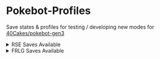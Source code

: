 # Pokebot-Profiles
Save states & profiles for testing / developing new modes for [40Cakes/pokebot-gen3](https://github.com/40Cakes/pokebot-gen3)


<details>
<summary>RSE Saves Available</summary>
  
Pokemon | Emerald | Ruby | Sapphire | Folder Link
--- | --- | --- | --- | ---
Kyogre | ✅ | ➖ | ✅ | [🔗 Ancient Legendaries](Saves%20%26%20Save%20States/RSE/Ancient%20Legendaries)
Groudon | ✅ | ✅ | ➖ | [🔗 Ancient Legendaries](Saves%20%26%20Save%20States/RSE/Ancient%20Legendaries)
Rayquaza | ✅ | ✅ | ✅ | [🔗 Ancient Legendaries](Saves%20%26%20Save%20States/RSE/Ancient%20Legendaries)
Beldum | ✅ | ✅ | ✅ | [🔗 Beldum](Saves%20%26%20Save%20States/RSE/Beldum)
Castform | ✅ | ✅ | ✅ | [🔗 Castform](Saves%20%26%20Save%20States/RSE/Castform)
Deoxys | ✅ | ➖ | ➖ | [🔗 Deoxys](Saves%20%26%20Save%20States/RSE/Deoxys)
Fossils | ✅ | ✅ | ✅ | [🔗 Fossils](Saves%20%26%20Save%20States/RSE/Fossils)
Ho-Oh | ✅ | ➖ | ➖ | [🔗 Ho-Oh](Saves%20%26%20Save%20States/RSE/Ho-Oh)
Hoenn Starters | ✅ | ✅ | ✅ | [🔗 Hoenn Starters](Saves%20%26%20Save%20States/RSE/Hoenn%20Starters)
Johto Starters | ✅ | ➖ | ➖ | [🔗 Johto Starters](Saves%20%26%20Save%20States/RSE/Johto%20Starters)
Kecleon | ✅ | ✅ | ✅ | [🔗 Kecleon](Saves%20%26%20Save%20States/RSE/Kecleon)
Lati@s | ✅ | ❌ | ❌ | [🔗 Lati@s](Saves%20%26%20Save%20States/RSE/Lati%40s)
Lugia | ✅ | ➖ | ➖ | [🔗 Lugia](Saves%20%26%20Save%20States/RSE/Lugia)
Mew | ✅ | ➖ | ➖ | [🔗 Mew](Saves%20%26%20Save%20States/RSE/Mew)
Regice | ✅ | ✅ | ✅ | [🔗 Regi Trio](Saves%20%26%20Save%20States/RSE/Regi%20Trio)
Regirock | ✅ | ✅ | ✅ | [🔗 Regi Trio](Saves%20%26%20Save%20States/RSE/Regi%20Trio)
Registeel | ✅ | ✅ | ✅ | [🔗 Regi Trio](Saves%20%26%20Save%20States/RSE/Regi%20Trio)
Rock Smash | ✅ | ✅ | ✅ | [🔗 Rock Smash](Saves%20%26%20Save%20States/RSE/Rock%20Smash)
Safari Zone | ✅ | ✅ | ✅ | [🔗 Safari Zones](Saves%20%26%20Save%20States/RSE/Safari%20Zones)
Sudowoodo | ✅ | ➖ | ➖ | [🔗 Sudowoodo](Saves%20%26%20Save%20States/RSE/Sudowoodo)
Wynaut (Egg) | ✅ | ✅ | ✅ | [🔗 Wynaut](Saves%20%26%20Save%20States/RSE/Wynaut)
</details>

<details>
<summary>FRLG Saves Available</summary>
  
## FRLG Saves Available
Pokemon | Fire Red | Leaf Green | Folder Link
--- | --- | --- | ---
Aerodactyl | ✅ | ✅ | [🔗 Aerodactyl](Saves%20%26%20Save%20States/FRLG/Aerodactyl)
Deoxys | ✅ | ✅ | [🔗 Deoxys](Saves%20%26%20Save%20States/FRLG/Deoxys)
Eevee | ✅ | ✅ | [🔗 Eevee](Saves%20%26%20Save%20States/FRLG/Eevee)
Fossils | ✅ | ✅ | [🔗 Fossils](Saves%20%26%20Save%20States/FRLG/Fossils)
Hitmon Duo | ✅ | ✅ | [🔗 Hitmon Duo](Saves%20%26%20Save%20States/FRLG/Hitmon)
Ho-Oh | ✅ | ✅ | [🔗 Ho-Oh](Saves%20%26%20Save%20States/FRLG/Ho-Oh)
Kanto Starters | ✅ | ✅ | [🔗 Kanto Starters](Saves%20%26%20Save%20States/FRLG/Kanto%20Starters)
Lapras | ✅ | ✅ | [🔗 Lapras](Saves%20%26%20Save%20States/FRLG/Lapras)
Legendary Birds | ✅ | ✅ | [🔗 Legendary Birds](Saves%20%26%20Save%20States/FRLG/Legendary%20Birds)
Legendary Dogs | ✅ | ✅ | [🔗 Legendary Dogs](Saves%20%26%20Save%20States/FRLG/Legendary%20Dogs)
Lugia | ✅ | ✅ | [🔗 Lugia](Saves%20%26%20Save%20States/FRLG/Lugia)
Magikarp | ✅ | ✅ | [🔗 Magikarp](Saves%20%26%20Save%20States/FRLG/Magikarp)
Mewtwo | ✅ | ✅ | [🔗 Mewtwo](Saves%20%26%20Save%20States/FRLG/Mewtwo)
Safari Zone | ✅ | ✅ | [🔗 Safari Zone](Saves%20%26%20Save%20States/FRLG/Safari%20Zone)
Snorlax | ✅ | ✅ | [🔗 Snorlax](Saves%20%26%20Save%20States/FRLG/Snorlax)
Togepi | ✅ | ✅ | [🔗 Togepi](Saves%20%26%20Save%20States/FRLG/Togepi)
Nugget Bridge | ✅ | ✅ | [🔗 Nugget Bridge](Saves%20%26%20Save%20States/FRLG/Nugget%20Bridge)
Porygon | ✅ | ✅ | [🔗 Porygon](Saves%20%26%20Save%20States/FRLG/Porygon)
Breeding | ✅ | ✅ | [🔗 Breeding](Saves%20%26%20Save%20States/FRLG/Breeding)
</details>
